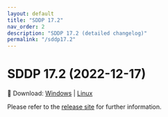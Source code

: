 ```yaml
---
layout: default
title: "SDDP 17.2"
nav_order: 2
description: "SDDP 17.2 (detailed changelog)"
permalink: "/sddp17.2"
---
```


# SDDP 17.2 (2022-12-17)

🔗 Download: [Windows](https://www.psr-inc.com/app/link/?t=d&f=sddp-17.2-setup.zip) \| [Linux](https://www.psr-inc.com/app/link/?t=d&f=sddp-17.2-setup-linux.zip)

Please refer to the [release site](http://psr-energy.com/software/sddp-17.2.html) for further information.